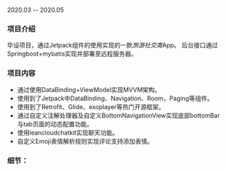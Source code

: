 2020.03 -- 2020.05

### 项目介绍
毕设项目，通过Jetpack组件的使用实现的一款*旅游社交类*App。
后台接口通过Springboot+mybatis实现并部署至远程服务器。
### 项目内容
* 通过使用DataBinding+ViewModel实现MVVM架构。
* 使用到了Jetpack中DataBinding、Navigation、Room，Paging等组件。
* 使用到了Retrofit、Glide、exoplayer等热门开源框架。
* 通过自定义注解处理器及自定义BottomNavigationView实现底部bottomBar与tab页面的动态配置功能。
* 使用leancloudchatkit实现聊天功能。
* 自定义Emoji表情解析规则实现评论支持添加表情。

### 细节：
